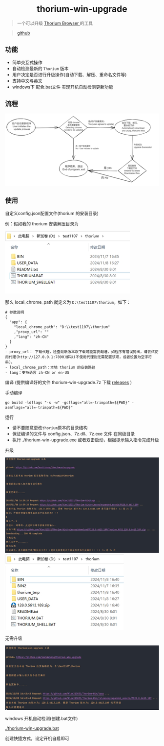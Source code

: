<h1 align="center">thorium-win-upgrade</h1>

> 一个可以升级 [Thorium Browser ](https://thorium.rocks/)  的工具

> [github](https://github.com/hezhizheng/thorium-win-upgrade)

## 功能
- 简单交互式操作
- 自动检测最新的 `Thorium` 版本
- 用户决定是否进行升级操作(自动下载、解压、重命名文件等)
- 支持中文与英文
- windows下 配合.bat文件 实现开机自动检测更新功能

## 流程
![free-pic](./images/1.png)


## 使用
自定义config.json配置文件(thorium 的安装目录)

例：假如我的 thorium 安装解压目录为

![free-pic](./images/22.png)

那么 local_chrome_path 就定义为 `D:\test1107\thorium`。如下：
```
# 参数说明
{
  "app": {
    "local_chrome_path": "D:\\test1107\\thorium"
    ,"proxy_url": ""
    ,"lang": "zh-CN"
  }
}
- proxy_url： 下载代理，检查最新版本跟下载可能需要翻墙，如程序有错误抛出，请尝试使用代理(http://127.0.0.1:7890)解决(不使用代理则无需配置该项，或者设置为空字符串)。
- local_chrome_path：本地 thorium 的安装路径
- lang：支持语言 zh-CN or en-US
```

编译 (提供编译好的文件 thorium-win-upgrade.7z
下载 [releases](https://github.com/hezhizheng/thorium-win-upgrade/releases) )

手动编译
```
go build -ldflags "-s -w" -gcflags="all=-trimpath=${PWD}" -asmflags="all=-trimpath=${PWD}"
```

运行
- 请不要随意更改`thorium`原本的目录结构
- 保证编译的文件与 config.json、7z.dll、7z.exe 文件 在同级目录
- 执行 ./thorium-win-upgrade.exe 或者双击启动，根据提示输入指令完成升级

升级

![free-pic](./images/33.png)
![free-pic](./images/44.png)

无需升级

![free-pic](./images/55.png)

windows 开机自动检测(创建.bat文件)

[./thorium-win-upgrade.bat](./thorium-win-upgrade.bat)

创建快捷方式，设定开机自启即可